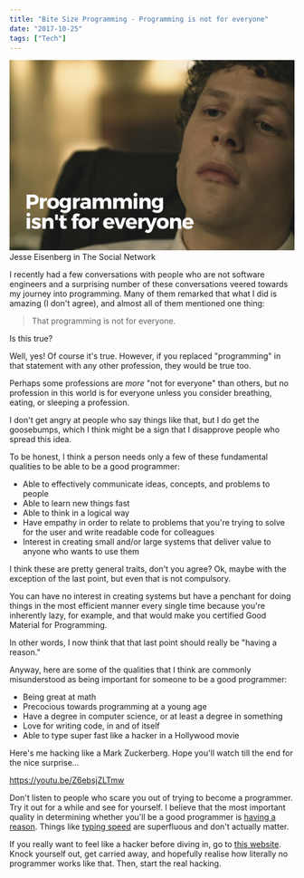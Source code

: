 ```yaml
---
title: "Bite Size Programming - Programming is not for everyone"
date: "2017-10-25"
tags: ["Tech"]
---
```


![BSP programming is not for everyone nickang blog Jesse Eisenberg in The Social Network](images/BSP-programming-is-not-for-everyone-nickang-blog-3.png) Jesse Eisenberg in The Social Network

I recently had a few conversations with people who are not software engineers and a surprising number of these conversations veered towards my journey into programming. Many of them remarked that what I did is amazing (I don't agree), and almost all of them mentioned one thing:

> That programming is not for everyone.

Is this true?

Well, yes! Of course it's true. However, if you replaced "programming" in that statement with any other profession, they would be true too.

Perhaps some professions are _more_ "not for everyone" than others, but no profession in this world is for everyone unless you consider breathing, eating, or sleeping a profession.

I don't get angry at people who say things like that, but I do get the goosebumps, which I think might be a sign that I disapprove people who spread this idea.

To be honest, I think a person needs only a few of these fundamental qualities to be able to be a good programmer:

- Able to effectively communicate ideas, concepts, and problems to people
- Able to learn new things fast
- Able to think in a logical way
- Have empathy in order to relate to problems that you're trying to solve for the user and write readable code for colleagues
- Interest in creating small and/or large systems that deliver value to anyone who wants to use them

I think these are pretty general traits, don't you agree? Ok, maybe with the exception of the last point, but even that is not compulsory.

You can have no interest in creating systems but have a penchant for doing things in the most efficient manner every single time because you're inherently lazy, for example, and that would make you certified Good Material for Programming.

In other words, I now think that that last point should really be "having a reason."

Anyway, here are some of the qualities that I think are commonly misunderstood as being important for someone to be a good programmer:

- Being great at math
- Precocious towards programming at a young age
- Have a degree in computer science, or at least a degree in something
- Love for writing code, in and of itself
- Able to type super fast like a hacker in a Hollywood movie

Here's me hacking like a Mark Zuckerberg. Hope you'll watch till the end for the nice surprise...

https://youtu.be/Z6ebsjZLTmw

Don't listen to people who scare you out of trying to become a programmer. Try it out for a while and see for yourself. I believe that the most important quality in determining whether you'll be a good programmer is [having a reason](/2017-10-16-get-started-programming-part-1/). Things like [typing speed](/2017-10-28-type-fast-programmer/) are superfluous and don't actually matter.

If you really want to feel like a hacker before diving in, go to [this website](http://hackertyper.net/). Knock yourself out, get carried away, and hopefully realise how literally no programmer works like that. Then, start the real hacking.
